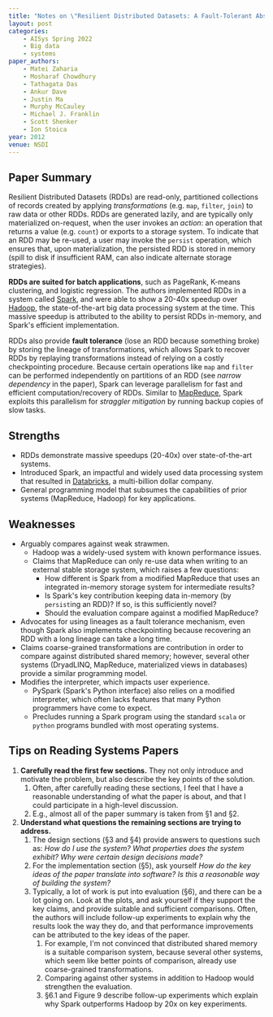 ```yaml
---
title: "Notes on \"Resilient Distributed Datasets: A Fault-Tolerant Abstraction for In-Memory Cluster Computing\""
layout: post
categories:
    - AISys Spring 2022
    - Big data
    - systems
paper_authors:
    - Matei Zaharia
    - Mosharaf Chowdhury
    - Tathagata Das
    - Ankur Dave
    - Justin Ma
    - Murphy McCauley
    - Michael J. Franklin
    - Scott Shenker
    - Ion Stoica
year: 2012
venue: NSDI
---
```


## Paper Summary

Resilient Distributed Datasets (RDDs) are read-only, partitioned collections of records created by applying *transformations* (e.g. `map`, `filter`, `join`)
to raw data or other RDDs.
RDDs are generated lazily, and are typically only materialized
on-request, when the user invokes an *action*: an operation that
returns a value (e.g. `count`) or exports to a storage system.
To indicate that an RDD may be re-used, a user may invoke the `persist` operation, which ensures that, upon materialization,
the persisted RDD is stored in memory (spill to disk if insufficient RAM, can also indicate alternate storage strategies).

**RDDs are suited for batch applications**, such as PageRank, K-means clustering,
and logistic regression.
The authors implemented RDDs in a system called [Spark](https://spark.apache.org/),
and were able to show a 20-40x speedup over [Hadoop](https://hadoop.apache.org/),
the state-of-the-art big data processing system at the time.
This massive speedup is attributed to the ability to persist
RDDs in-memory, and Spark's efficient implementation.

RDDs also provide **fault tolerance** (lose an RDD because something broke)
by storing the lineage of transformations,
which allows Spark to recover RDDs by replaying transformations
instead of relying on a costly checkpointing procedure.
Because certain operations like `map` and `filter` can be performed
independently on partitions of an RDD (see *narrow dependency* in the paper),
Spark can leverage parallelism for fast and efficient computation/recovery of RDDs.
Similar to [MapReduce](https://research.google/pubs/pub62/),
Spark exploits this parallelism for *straggler mitigation* by
running backup copies of slow tasks.

## Strengths

+ RDDs demonstrate massive speedups (20-40x) over state-of-the-art systems.
+ Introduced Spark, an impactful and widely used data processing system that resulted in [Databricks](https://databricks.com/), a multi-billion dollar company.
+ General programming model that subsumes the capabilities of prior systems (MapReduce, Hadoop) for key applications.

## Weaknesses

- Arguably compares against weak strawmen.
  - Hadoop was a widely-used system with known performance issues.
  - Claims that MapReduce can only re-use data when writing to an external stable storage system, which raises a few questions:
    - How different is Spark from a modified MapReduce that uses an integrated in-memory storage system for intermediate results?
    - Is Spark's key contribution keeping data in-memory (by `persist`ing an RDD)? If so, is this sufficiently novel?
    - Should the evaluation compare against a modified MapReduce?
- Advocates for using lineages as a fault tolerance mechanism, even though Spark also implements checkpointing because recovering an RDD with a long lineage can take a long time.
- Claims coarse-grained transformations are contribution in order to compare against distributed shared memory; however, several other systems (DryadLINQ, MapReduce, materialized views in databases) provide a similar programming model.
- Modifies the interpreter, which impacts user experience.
  - PySpark (Spark's Python interface) also relies on a modified interpreter, which often lacks features that many Python programmers have come to expect.
  - Precludes running a Spark program using the standard `scala` or `python` programs bundled with most operating systems.

## Tips on Reading Systems Papers

1. **Carefully read the first few sections.** They not only introduce and motivate the problem, but also describe the key points of the solution.
   1. Often, after carefully reading these sections, I feel that I have a reasonable understanding of what the paper is about, and that I could participate in a high-level discussion.
   2. E.g., almost all of the paper summary is taken from §1 and §2.
2. **Understand what questions the remaining sections are trying to address.**
   1. The design sections (§3 and §4) provide answers to questions such as: *How do I use the system?* *What properties does the system exhibit?* *Why were certain design decisions made?*
   2. For the implementation section (§5), ask yourself *How do the key ideas of the paper translate into software?* *Is this a reasonable way of building the system?*
   3. Typically, a lot of work is put into evaluation (§6), and there can be a lot going on. Look at the plots, and ask yourself if they support the key claims, and provide suitable and sufficient comparisons. Often, the authors will include follow-up experiments to explain why the results look the way they do, and that performance improvements can be attributed to the key ideas of the paper.
      1. For example, I'm not convinced that distributed shared memory is a suitable comparison system, because several other systems, which seem like better points of comparison, already use coarse-grained transformations.
      2. Comparing against other systems in addition to Hadoop would strengthen the evaluation.
      3. §6.1 and Figure 9 describe follow-up experiments which explain why Spark outperforms Hadoop by 20x on key experiments.
